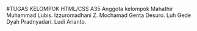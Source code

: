 #TUGAS KELOMPOK HTML/CSS A35
Anggota kelompok
Mahathir Muhammad Lubis.
Izzuromadhani Z.
Mochamad Genta Desuro.
Luh Gede Dyah Pradnyadari.
Ludi Arianto.

